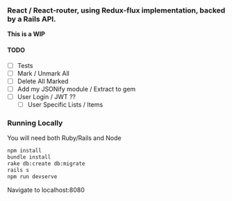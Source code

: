 ### React / React-router, using Redux-flux implementation, backed by a Rails API.

**This is a WIP**

#### TODO
- [ ] Tests
- [ ] Mark / Unmark All
- [ ] Delete All Marked
- [ ] Add my JSONify module / Extract to gem
- [ ] User Login / JWT ??
  - [ ] User Specific Lists / Items

### Running Locally
You will need both Ruby/Rails and Node

```bash
npm install
bundle install
rake db:create db:migrate
rails s
npm run devserve
```

Navigate to localhost:8080

